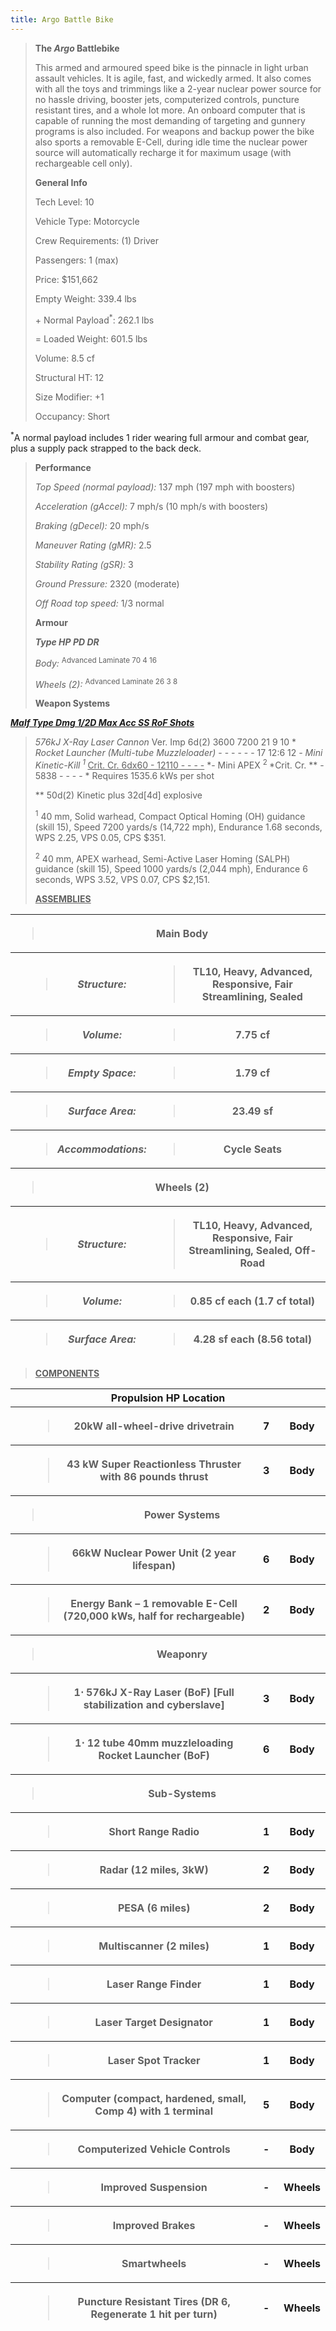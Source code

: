 ```yaml
---
title: Argo Battle Bike
---
```

> **The *Argo* Battlebike**
>
> This armed and armoured speed bike is the pinnacle in light urban
> assault vehicles. It is agile, fast, and wickedly armed. It also comes
> with all the toys and trimmings like a 2-year nuclear power source for
> no hassle driving, booster jets, computerized controls, puncture
> resistant tires, and a whole lot more. An onboard computer that is
> capable of running the most demanding of targeting and gunnery
> programs is also included. For weapons and backup power the bike also
> sports a removable E-Cell, during idle time the nuclear power source
> will automatically recharge it for maximum usage (with rechargeable
> cell only).
>
> **General Info**
>
> Tech Level: 10
>
> Vehicle Type: Motorcycle
>
> Crew Requirements: (1) Driver
>
> Passengers: 1 (max)
>
> Price: $151,662
>
> Empty Weight: 339.4 lbs
>
> \+ Normal Payload<sup>\*</sup>: 262.1 lbs
>
> = Loaded Weight: 601.5 lbs
>
> Volume: 8.5 cf
>
> Structural HT: 12
>
> Size Modifier: +1
>
> Occupancy: Short

<sup>\*</sup>A normal payload includes 1 rider wearing full armour and
combat gear, plus a supply pack strapped to the back deck.

> **Performance**
>
> *Top Speed (normal payload):* 137 mph (197 mph with boosters)
>
> *Acceleration (gAccel):* 7 mph/s (10 mph/s with boosters)
>
> *Braking (gDecel):* 20 mph/s
>
> *Maneuver Rating (gMR):* 2.5
>
> *Stability Rating (gSR):* 3
>
> *Ground Pressure:* 2320 (moderate)
>
> *Off Road top speed:* 1/3 normal
>
> **Armour**
>
> ***Type HP PD DR***
>
> *Body:* <sup>Advanced Laminate 70 4 16</sup>
>
> *Wheels (2):* <sup>Advanced Laminate 26 3 8</sup>
>
> **Weapon Systems**

***<u>Malf Type Dmg 1/2D Max Acc SS RoF Shots</u>***

> *576kJ X-Ray Laser Cannon* Ver. Imp 6d(2) 3600 7200 21 9 10 \* *Rocket
> Launcher (Multi-tube Muzzleloader)* - - - - - - 17 12:6 12 *- Mini
> Kinetic-Kill <sup>1 </sup>*<u>Crit. Cr. 6dx60 - 12110 - - - -</u> *-
> Mini APEX <sup>2 </sup>*Crit. Cr. \*\* - 5838 - - - - \* Requires
> 1535.6 kWs per shot
>
> \*\* 50d(2) Kinetic plus 32d\[4d\] explosive
>
> <sup>1</sup> 40 mm, Solid warhead, Compact Optical Homing (OH)
> guidance (skill 15), Speed 7200 yards/s (14,722 mph), Endurance 1.68
> seconds, WPS 2.25, VPS 0.05, CPS $351.
>
> <sup>2</sup> 40 mm, APEX warhead, Semi-Active Laser Homing (SALPH)
> guidance (skill 15), Speed 1000 yards/s (2,044 mph), Endurance 6
> seconds, WPS 3.52, VPS 0.07, CPS $2,151.
>
> **<u>ASSEMBLIES</u>**

<table>
<colgroup>
<col style="width: 5%" />
<col style="width: 24%" />
<col style="width: 69%" />
</colgroup>
<thead>
<tr class="header">
<th colspan="3"><blockquote>
<p><strong>Main Body</strong></p>
</blockquote></th>
</tr>
<tr class="odd">
<th></th>
<th><blockquote>
<p><em>Structure:</em></p>
</blockquote></th>
<th><blockquote>
<p>TL10, Heavy, Advanced, Responsive, Fair Streamlining, Sealed</p>
</blockquote></th>
</tr>
<tr class="header">
<th></th>
<th><blockquote>
<p><em>Volume:</em></p>
</blockquote></th>
<th><blockquote>
<p>7.75 cf</p>
</blockquote></th>
</tr>
<tr class="odd">
<th></th>
<th><blockquote>
<p><em>Empty Space:</em></p>
</blockquote></th>
<th><blockquote>
<p>1.79 cf</p>
</blockquote></th>
</tr>
<tr class="header">
<th></th>
<th><blockquote>
<p><em>Surface Area:</em></p>
</blockquote></th>
<th><blockquote>
<p>23.49 sf</p>
</blockquote></th>
</tr>
<tr class="odd">
<th></th>
<th><blockquote>
<p><em>Accommodations:</em></p>
</blockquote></th>
<th><blockquote>
<p>Cycle Seats</p>
</blockquote></th>
</tr>
<tr class="header">
<th colspan="3"><blockquote>
<p><strong>Wheels (2)</strong></p>
</blockquote></th>
</tr>
<tr class="odd">
<th></th>
<th><blockquote>
<p><em>Structure:</em></p>
</blockquote></th>
<th><blockquote>
<p>TL10, Heavy, Advanced, Responsive, Fair Streamlining, Sealed,
Off-Road</p>
</blockquote></th>
</tr>
<tr class="header">
<th></th>
<th><blockquote>
<p><em>Volume:</em></p>
</blockquote></th>
<th><blockquote>
<p>0.85 cf each (1.7 cf total)</p>
</blockquote></th>
</tr>
<tr class="odd">
<th></th>
<th><blockquote>
<p><em>Surface Area:</em></p>
</blockquote></th>
<th><blockquote>
<p>4.28 sf each (8.56 total)</p>
</blockquote></th>
</tr>
</thead>
<tbody>
</tbody>
</table>

> **<u>COMPONENTS</u>**

<table style="width:100%;">
<colgroup>
<col style="width: 5%" />
<col style="width: 74%" />
<col style="width: 8%" />
<col style="width: 11%" />
</colgroup>
<thead>
<tr class="header">
<th colspan="4"><strong>Propulsion HP Location</strong></th>
</tr>
<tr class="odd">
<th></th>
<th><blockquote>
<p>20kW all-wheel-drive drivetrain</p>
</blockquote></th>
<th>7</th>
<th>Body</th>
</tr>
<tr class="header">
<th></th>
<th><blockquote>
<p>43 kW Super Reactionless Thruster with 86 pounds thrust</p>
</blockquote></th>
<th>3</th>
<th>Body</th>
</tr>
<tr class="odd">
<th colspan="4"><blockquote>
<p><strong>Power Systems</strong></p>
</blockquote></th>
</tr>
<tr class="header">
<th></th>
<th><blockquote>
<p>66kW Nuclear Power Unit (2 year lifespan)</p>
</blockquote></th>
<th>6</th>
<th>Body</th>
</tr>
<tr class="odd">
<th></th>
<th><blockquote>
<p>Energy Bank – 1 removable E-Cell (720,000 kWs, half for
rechargeable)</p>
</blockquote></th>
<th>2</th>
<th>Body</th>
</tr>
<tr class="header">
<th colspan="4"><blockquote>
<p><strong>Weaponry</strong></p>
</blockquote></th>
</tr>
<tr class="odd">
<th></th>
<th><blockquote>
<p>1⋅ 576kJ X-Ray Laser (BoF) [Full stabilization and cyberslave]</p>
</blockquote></th>
<th>3</th>
<th>Body</th>
</tr>
<tr class="header">
<th></th>
<th><blockquote>
<p>1⋅ 12 tube 40mm muzzleloading Rocket Launcher (BoF)</p>
</blockquote></th>
<th>6</th>
<th>Body</th>
</tr>
<tr class="odd">
<th colspan="4"><blockquote>
<p><strong>Sub-Systems</strong></p>
</blockquote></th>
</tr>
<tr class="header">
<th></th>
<th><blockquote>
<p>Short Range Radio</p>
</blockquote></th>
<th>1</th>
<th>Body</th>
</tr>
<tr class="odd">
<th></th>
<th><blockquote>
<p>Radar (12 miles, 3kW)</p>
</blockquote></th>
<th>2</th>
<th>Body</th>
</tr>
<tr class="header">
<th></th>
<th><blockquote>
<p>PESA (6 miles)</p>
</blockquote></th>
<th>2</th>
<th>Body</th>
</tr>
<tr class="odd">
<th></th>
<th><blockquote>
<p>Multiscanner (2 miles)</p>
</blockquote></th>
<th>1</th>
<th>Body</th>
</tr>
<tr class="header">
<th></th>
<th><blockquote>
<p>Laser Range Finder</p>
</blockquote></th>
<th>1</th>
<th>Body</th>
</tr>
<tr class="odd">
<th></th>
<th><blockquote>
<p>Laser Target Designator</p>
</blockquote></th>
<th>1</th>
<th>Body</th>
</tr>
<tr class="header">
<th></th>
<th><blockquote>
<p>Laser Spot Tracker</p>
</blockquote></th>
<th>1</th>
<th>Body</th>
</tr>
<tr class="odd">
<th></th>
<th><blockquote>
<p>Computer (compact, hardened, small, Comp 4) with 1 terminal</p>
</blockquote></th>
<th>5</th>
<th>Body</th>
</tr>
<tr class="header">
<th></th>
<th><blockquote>
<p>Computerized Vehicle Controls</p>
</blockquote></th>
<th>-</th>
<th>Body</th>
</tr>
<tr class="odd">
<th></th>
<th><blockquote>
<p>Improved Suspension</p>
</blockquote></th>
<th>-</th>
<th>Wheels</th>
</tr>
<tr class="header">
<th></th>
<th><blockquote>
<p>Improved Brakes</p>
</blockquote></th>
<th>-</th>
<th>Wheels</th>
</tr>
<tr class="odd">
<th></th>
<th><blockquote>
<p>Smartwheels</p>
</blockquote></th>
<th>-</th>
<th>Wheels</th>
</tr>
<tr class="header">
<th></th>
<th><blockquote>
<p>Puncture Resistant Tires (DR 6, Regenerate 1 hit per turn)</p>
</blockquote></th>
<th>-</th>
<th>Wheels</th>
</tr>
</thead>
<tbody>
</tbody>
</table>

